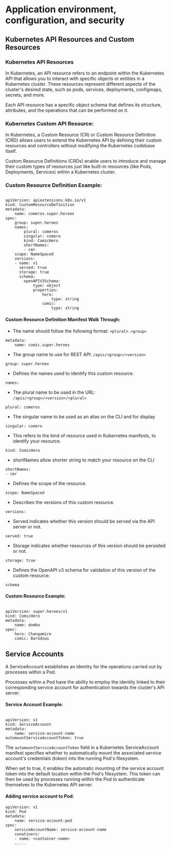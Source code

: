 # Application environment, configuration, and security

## Kubernetes API Resources and Custom Resources 

### Kubernetes API Resources

In Kubernetes, an API resource refers to an endpoint within the Kubernetes API that allows you to interact with specific objects or entities in a Kubernetes cluster. These resources represent different aspects of the cluster's desired state, such as pods, services, deployments, configmaps, secrets, and more.

Each API resource has a specific object schema that defines its structure, attributes, and the operations that can be performed on it.

### Kubernetes Custom API Resource:

In Kubernetes, a Custom Resource (CR) or Custom Resource Definition (CRD) allows users to extend the Kubernetes API by defining their custom resources and controllers without modifying the Kubernetes codebase itself.

Custom Resource Definitions (CRDs) enable users to introduce and manage their custom types of resources just like built-in resources (like Pods, Deployments, Services) within a Kubernetes cluster.

### Custom Resource Definition Example:

```

apiVersion: apiextensions.k8s.io/v1
kind: CustomResourceDefinition
metadata:
    name: comeros.super.heroes
spec:
    group: super.heroes
    names:
        plural: comeros
        singular: comero
        kind: ComicHero
        shortNames:
        - cmr
    scope: NameSpaced
    versions:
    - name: v1
      served: true
      storage: true
      schema:
        openAPIV3Schema:
            type: object
            properties:
                hero:
                    type: string
                comic:
                    type: string

```

#### Custom Resource Definition Manifest Walk Through:

* The name should follow the following format: `<plural>.<group>`

```
metadata:
    name: comic.super.heroes
```

* The group name to use for REST API: `/apis/<group>/<version>`

```
group: super.heroes
```

* Defines the names used to identify this custom resource.

```
names:
```

* The plural name to be used in the URL: `/apis/<group>/<version>/<plural>`

```
plural: comeros
```

* The singular name to be used as an alias on the CLI and for display

```
singular: comero
```

* This refers to the kind of resource used in Kubernetes manifests, to identify your resource.

```
kind: ComicHero
```

* shortNames allow shorter string to match your resource on the CLI

```
shortNames:
- cmr
```

* Defines the scope of the resource.

```
scope: NameSpaced
```

* Describes the versions of this custom resource.

```
versions:
```

* Served indicates whether this version should be served via the API server or not.

```
served: true
```

* Storage indicates whether resources of this version should be persisted or not. 

```
storage: true
```

* Defines the OpenAPI v3 schema for validation of this version of the custom resource.

```
schema
```

#### Custom Resource Example:

```

apiVersion: super.heroes/v1
kind: ComicHero
metadata:
    name: dombo
spec:
    hero: Changamire
    comic: Barodzwi

```

## Service Accounts

A ServiceAccount establishes an identity for the operations carried out by processes within a Pod.

Processes within a Pod have the ability to employ the identity linked to their corresponding service account for authentication towards the cluster's API server.

#### Service Account Example:

```

apiVersion: v1
kind: ServiceAccount
metadata:
    name: service-account-name
automountServiceAccountToken: true

```

The `automountServiceAccountToken` field in a Kubernetes ServiceAccount manifest specifies whether to automatically mount the associated service account's credentials (token) into the running Pod's filesystem.

When set to true, it enables the automatic mounting of the service account token into the default location within the Pod's filesystem. This token can then be used by processes running within the Pod to authenticate themselves to the Kubernetes API server.

#### Adding service account to Pod:

```
apiVersion: v1
kind: Pod
metadata:
    name: service-account-pod
spec:
    serviceAccountName: service-account-name
    conatiners:
    - name: <container-name>
    .....

```
